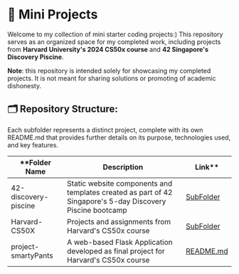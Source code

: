 📁 Mini Projects
======

Welcome to my collection of mini starter coding projects:)
This repository serves as an organized space for my completed work, including projects from **Harvard University's 2024 CS50x course** and **42 Singapore's Discovery Piscine**.

****Note****: this repository is intended solely for showcasing my completed projects. It is not meant for sharing solutions or promoting of academic dishonesty. 

🗂️ Repository Structure:
------
Each subfolder represents a distinct project, complete with its own README.md that provides further details on its purpose, technologies used, and key features.

| **Folder Name |	Description | Link** |
| --- | --- | --- |
| 42-discovery-piscine | Static website components and templates created as part of 42 Singapore's 5-day Discovery Piscine bootcamp | [SubFolder](/My-Projects/tree/main/42-discovery-piscine) |
Harvard-CS50X | Projects and assignments from Harvard's CS50x course | [SubFolder](/My-Projects/tree/main/Harvard-CS50x) |
project-smartyPants | A web-based Flask Application developed as final project for Harvard's CS50x course | [README.md](/My-Projects/tree/main/project-smartyPants#smartypants) |
